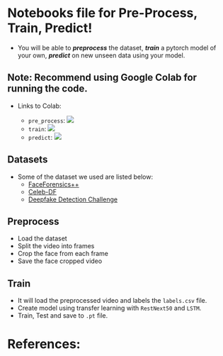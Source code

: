 # Notebooks file for Pre-Process, Train, Predict!

- You will be able to ***preprocess*** the dataset, ***train*** a pytorch model of your own, ***predict*** on new unseen data using your model.

## Note: Recommend using Google Colab for running the code.
 
- Links to Colab:
  
  - `pre_process`: [![](https://colab.research.google.com/assets/colab-badge.svg)](https://colab.research.google.com/github/ntphiep/deepfake-detection/blob/main/test/notebooks/pre_process.ipynb)
  - `train`: [![](https://colab.research.google.com/assets/colab-badge.svg)](https://colab.research.google.com/github/ntphiep/deepfake-detection/blob/main/test/notebooks/train.ipynb)
  - `predict`: [![](https://colab.research.google.com/assets/colab-badge.svg)](https://colab.research.google.com/github/ntphiep/deepfake-detection/blob/main/test/notebooks/predict.ipynb)
  
## Datasets
- Some of the dataset we used are listed below:
  - [FaceForensics++](https://github.com/ondyari/FaceForensics)
  - [Celeb-DF](https://github.com/yuezunli/celeb-deepfakeforensics)
  - [Deepfake Detection Challenge](https://www.kaggle.com/c/deepfake-detection-challenge/data)


## Preprocess
- Load the dataset
- Split the video into frames
- Crop the face from each frame
- Save the face cropped video


## Train
- It will load the preprocessed video and labels the `labels.csv` file.
- Create model using transfer learning with `RestNext50` and `LSTM`.
- Train, Test and save to `.pt` file.

# References: